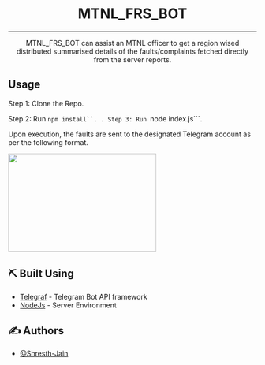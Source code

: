 <!-- <p align="center">
  <a href="" rel="noopener">
 <img width=200px height=200px src="https://i.imgur.com/6wj0hh6.jpg" alt="Project logo"></a>
</p> -->

<h1 align="center">MTNL_FRS_BOT</h3>

<!-- <div align="center">

[![Status](https://img.shields.io/badge/status-active-success.svg)]()
[![GitHub Issues](https://img.shields.io/github/issues/kylelobo/The-Documentation-Compendium.svg)](https://github.com/kylelobo/The-Documentation-Compendium/issues)
[![GitHub Pull Requests](https://img.shields.io/github/issues-pr/kylelobo/The-Documentation-Compendium.svg)](https://github.com/kylelobo/The-Documentation-Compendium/pulls)
[![License](https://img.shields.io/badge/license-MIT-blue.svg)](/LICENSE)

</div> --> 

---


<p align="center"> 
MTNL_FRS_BOT can assist an MTNL officer to get a region wised distributed summarised details of the faults/complaints fetched directly from the server reports.
    <br> 
</p>

<!-- ## 📝 Table of Contents --> 

<!-- - [About](#about) -->
<!-- - [Getting Started](#getting_started)
- [Deployment](#deployment)
- [Usage](#usage)
- [Built Using](#built_using)
- [TODO](../TODO.md)
- [Contributing](../CONTRIBUTING.md)
- [Authors](#authors)
- [Acknowledgments](#acknowledgement) -->

<!-- ## 🧐 About <a name = "about"></a>

Write about 1-2 paragraphs describing the purpose of your project. -->
<!-- 
## 🏁 Getting Started <a name = "getting_started"></a>

These instructions will get you a copy of the project up and running on your local machine for development and testing purposes. See [deployment](#deployment) for notes on how to deploy the project on a live system. -->
<!-- 
### Prerequisites

What things you need to install the software and how to install them.

```
git
```

### Installing

## Windows
* [`Download Node JS`](https://nodejs.org/en/download/)
* [`Download Git`](https://git-scm.com/download/win)


```
Give the example
```

And repeat

```
until finished
```

End with an example of getting some data out of the system or using it for a little demo. -->

<!-- ## 🔧 Running the tests <a name = "tests"></a>

Explain how to run the automated tests for this system. -->
<!-- 
### Break down into end to end tests

Explain what these tests test and why

```
Give an example
``` -->
<!-- 
### And coding style tests

Explain what these tests test and why

```
Give an example
```
## Install

This project uses [node](https://nodejs.org/en/). Go check them out if you don't have them locally installed.

## 🎈 Usage <a name="usage"></a>

Add notes about how to use the system.

## 🚀 Deployment <a name = "deployment"></a>

Deployment is just a 1 line command  -->
## Usage

Step 1: Clone the Repo.

Step 2: Run ```npm install``.
.
Step 3: Run ```node index.js```.

Upon execution, the faults are sent to the designated Telegram account as per the following format.

<img src="https://user-images.githubusercontent.com/62640364/180863005-793b1658-10e6-4f17-aabf-3a59c0e9146a.png" width="300" height="200">

## ⛏️ Built Using <a name = "built_using"></a>

- [Telegraf](https://telegraf.js.org/) - Telegram Bot API framework
- [NodeJs](https://nodejs.org/en/) - Server Environment

## ✍️ Authors <a name = "authors"></a>

- [@Shresth-Jain](https://github.com/Shresth-Jain) 

<!-- ## 🎉 Acknowledgements <a name = "acknowledgement"></a>

- Thanks  -->

